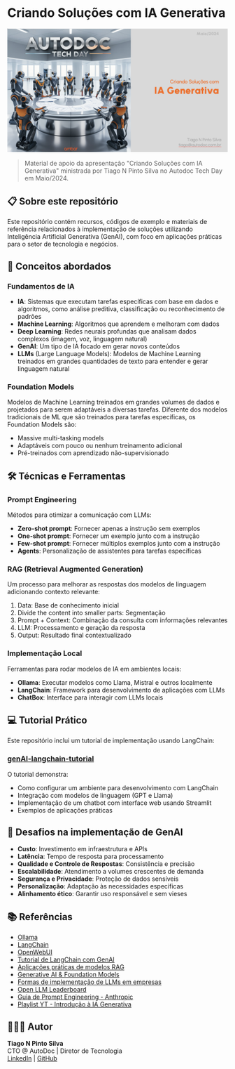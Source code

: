 # Criando Soluções com IA Generativa

![Banner IA Generativa](techday-genai.png)

> Material de apoio da apresentação "Criando Soluções com IA Generativa" ministrada por Tiago N Pinto Silva no Autodoc Tech Day em Maio/2024.

## 📋 Sobre este repositório

Este repositório contém recursos, códigos de exemplo e materiais de referência relacionados à implementação de soluções utilizando Inteligência Artificial Generativa (GenAI), com foco em aplicações práticas para o setor de tecnologia e negócios.

## 🧠 Conceitos abordados

### Fundamentos de IA

- **IA**: Sistemas que executam tarefas específicas com base em dados e algoritmos, como análise preditiva, classificação ou reconhecimento de padrões
- **Machine Learning**: Algoritmos que aprendem e melhoram com dados
- **Deep Learning**: Redes neurais profundas que analisam dados complexos (imagem, voz, linguagem natural)
- **GenAI**: Um tipo de IA focado em gerar novos conteúdos
- **LLMs** (Large Language Models): Modelos de Machine Learning treinados em grandes quantidades de texto para entender e gerar linguagem natural

### Foundation Models

Modelos de Machine Learning treinados em grandes volumes de dados e projetados para serem adaptáveis a diversas tarefas. Diferente dos modelos tradicionais de ML que são treinados para tarefas específicas, os Foundation Models são:

- Massive multi-tasking models
- Adaptáveis com pouco ou nenhum treinamento adicional
- Pré-treinados com aprendizado não-supervisionado

## 🛠️ Técnicas e Ferramentas

### Prompt Engineering

Métodos para otimizar a comunicação com LLMs:

- **Zero-shot prompt**: Fornecer apenas a instrução sem exemplos
- **One-shot prompt**: Fornecer um exemplo junto com a instrução
- **Few-shot prompt**: Fornecer múltiplos exemplos junto com a instrução
- **Agents**: Personalização de assistentes para tarefas específicas

### RAG (Retrieval Augmented Generation)

Um processo para melhorar as respostas dos modelos de linguagem adicionando contexto relevante:

1. Data: Base de conhecimento inicial
2. Divide the content into smaller parts: Segmentação
3. Prompt + Context: Combinação da consulta com informações relevantes
4. LLM: Processamento e geração da resposta
5. Output: Resultado final contextualizado

### Implementação Local

Ferramentas para rodar modelos de IA em ambientes locais:

- **Ollama**: Executar modelos como Llama, Mistral e outros localmente
- **LangChain**: Framework para desenvolvimento de aplicações com LLMs
- **ChatBox**: Interface para interagir com LLMs locais

## 💻 Tutorial Prático

Este repositório inclui um tutorial de implementação usando LangChain:

### [genAI-langchain-tutorial](https://github.com/tiagonpsilva/genAI-langchain-tutorial)

O tutorial demonstra:
- Como configurar um ambiente para desenvolvimento com LangChain
- Integração com modelos de linguagem (GPT e Llama)
- Implementação de um chatbot com interface web usando Streamlit
- Exemplos de aplicações práticas

## 🚧 Desafios na implementação de GenAI

- **Custo**: Investimento em infraestrutura e APIs
- **Latência**: Tempo de resposta para processamento
- **Qualidade e Controle de Respostas**: Consistência e precisão
- **Escalabilidade**: Atendimento a volumes crescentes de demanda
- **Segurança e Privacidade**: Proteção de dados sensíveis
- **Personalização**: Adaptação às necessidades específicas
- **Alinhamento ético**: Garantir uso responsável e sem vieses

## 📚 Referências

- [Ollama](https://ollama.com)
- [LangChain](https://www.langchain.com)
- [OpenWebUI](https://openwebui.com)
- [Tutorial de LangChain com GenAI](https://github.com/tiagonpsilva/genAI-langchain-tutorial)
- [Aplicações práticas de modelos RAG](https://hyperight.com/7-practical-applications-of-rag-models-and-their-impact-on-society/)
- [Generative AI & Foundation Models](https://www.linkedin.com/pulse/generative-ai-foundation-models-paradigm-shift-kathirvelan-Ganesan)
- [Formas de implementação de LLMs em empresas](https://www.fiddler.ai/blog/four-ways-that-enterprises-deploy-llms)
- [Open LLM Leaderboard](https://huggingface.co/spaces/open-llm-leaderboard/open_llm_leaderboard)
- [Guia de Prompt Engineering - Anthropic](https://docs.anthropic.com/en/docs/build-with-claude/prompt-engineering/overview)
- [Playlist YT - Introdução à IA Generativa](https://www.youtube.com/watch?v=jcgaNrC4ElU&list=PLOspHqNVtKAC-FUNMq8qjYVw6_semZHw0)

## 👨🏿‍💻 Autor

**Tiago N Pinto Silva**  
CTO @ AutoDoc | Diretor de Tecnologia  
[LinkedIn](https://www.linkedin.com/in/tiagonpsilva/) | [GitHub](https://github.com/tiagonpsilva)